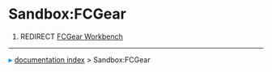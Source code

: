 # Sandbox:FCGear
1.  REDIRECT [FCGear Workbench](FCGear_Workbench.md)



---
![](images/Right_arrow.png) [documentation index](../README.md) > Sandbox:FCGear
